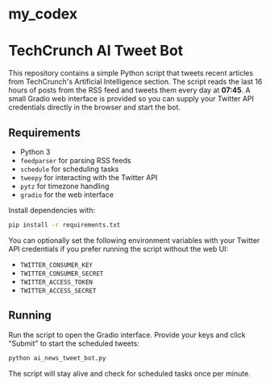 # my_codex
# TechCrunch AI Tweet Bot

This repository contains a simple Python script that tweets recent articles from TechCrunch's Artificial Intelligence section. The script reads the last 16 hours of posts from the RSS feed and tweets them every day at **07:45**. A small Gradio web interface is provided so you can supply your Twitter API credentials directly in the browser and start the bot.

## Requirements

- Python 3
- `feedparser` for parsing RSS feeds
- `schedule` for scheduling tasks
- `tweepy` for interacting with the Twitter API
- `pytz` for timezone handling
- `gradio` for the web interface

Install dependencies with:

```bash
pip install -r requirements.txt
```

You can optionally set the following environment variables with your Twitter API credentials if you prefer running the script without the web UI:

- `TWITTER_CONSUMER_KEY`
- `TWITTER_CONSUMER_SECRET`
- `TWITTER_ACCESS_TOKEN`
- `TWITTER_ACCESS_SECRET`

## Running

Run the script to open the Gradio interface. Provide your keys and click "Submit" to start the scheduled tweets:

```bash
python ai_news_tweet_bot.py
```

The script will stay alive and check for scheduled tasks once per minute.